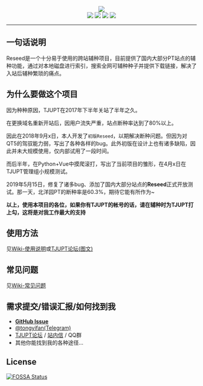 <p align="center">
<img src="https://i.loli.net/2019/06/16/5d0527ce25e3433629.png"><br/>
<img src="https://img.shields.io/badge/Used-Python%20Vue-blue.svg">
<a href="https://github.com/tongyifan/Reseed-backend/blob/master/LICENSE" title="GitHub license"><img src="https://img.shields.io/github/license/tongyifan/Reseed-backend.svg?label=License"></a>
<a href="https://t.me/reseed_tongyifan_me"><img src="https://img.shields.io/badge/telegram-Channel-blue.svg?logo=telegram"></a>
<a href="https://app.fossa.io/projects/git%2Bgithub.com%2Ftongyifan%2FReseed-backend?ref=badge_shield" alt="FOSSA Status"><img src="https://app.fossa.io/api/projects/git%2Bgithub.com%2Ftongyifan%2FReseed-backend.svg?type=shield"/></a>
</p>

---

## 一句话说明
Reseed是一个十分易于使用的跨站辅种项目，目前提供了国内大部分PT站点的辅种功能，通过对本地磁盘进行索引，搜索全网可辅种种子并提供下载链接，解决了入站后辅种繁琐的痛点。

## 为什么要做这个项目
因为种种原因，TJUPT在2017年下半年关站了半年之久。

在更换域名重新开站后，因用户流失严重，站点断种率达到了80%以上。

因此在2018年9月x日，本人开发了`初版Reseed`，以期解决断种问题。但因为对QT5的驾驭能力弱，写出了各种各样的bug。此外初版在设计上也有诸多缺陷，因此并未大规模使用，仅内部试用了一段时间。

而后半年，在Python+Vue中摸爬滚打，写出了当前项目的雏形，在4月x日在TJUPT管理组小规模测试。

2019年5月15日，修复了诸多bug、添加了国内大部分站点的**Reseed**正式开放测试。那一天，北洋园PT的断种率是60.3%，期待它能有所作为~

**以上，使用本项目的各位，如果你有TJUPT的帐号的话，请在辅种时为TJUPT打上勾，这将是对我工作最大的支持**

## 使用方法
见[Wiki-使用说明](https://github.com/tongyifan/Reseed-backend/wiki/%E4%BD%BF%E7%94%A8%E8%AF%B4%E6%98%8E)或[TJUPT论坛(图文)](https://tjupt.org/forums.php?action=viewtopic&topicid=15466)

## 常见问题
见[Wiki-常见问题](https://github.com/tongyifan/Reseed-backend/wiki/%E5%B8%B8%E8%A7%81%E9%97%AE%E9%A2%98)

## 需求提交/错误汇报/如何找到我
* [**GitHub Issue**](https://github.com/tongyifan/Reseed-backend/issues)
* [@tongyifan(Telegram)](https://t.me/tongyifan)
* [TJUPT论坛](https://tjupt.org/forums.php?action=viewtopic&topicid=15466) / [站内信](https://tjupt.org/sendmessage.php?receiver=57375) / QQ群
* 其他你能找到我的各种途径...



## License
[![FOSSA Status](https://app.fossa.io/api/projects/git%2Bgithub.com%2Ftongyifan%2FReseed-backend.svg?type=large)](https://app.fossa.io/projects/git%2Bgithub.com%2Ftongyifan%2FReseed-backend?ref=badge_large)